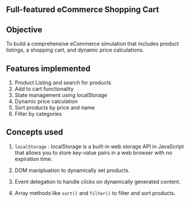 ## Full-featured eCommerce Shopping Cart

## Objective

To build a comprehensive eCommerce simulation that includes product listings, a shopping cart, and dynamic price calculations.

## Features implemented

1. Product Listing and search for products
   <br>
2. Add to cart functionality
   <br>
3. State management using localStorage
   <br>
4. Dynamic price calculation
   <br>
5. Sort products by price and name
   <br>
6. Filter by categories

## Concepts used

1. `localStorage` : localStorage is a built-in web storage API in JavaScript that allows you to store key-value pairs in a web browser with no expiration time.

2. DOM manipluation to dynamically set products.

3. Event delegation to handle clicks on dynamically generated content.

4. Array methods like `sort()` and `filter()` to filter and sort products.
